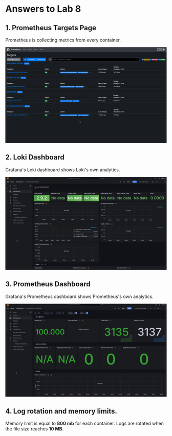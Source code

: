 # Answers to Lab 8

## 1. Prometheus Targets Page

Prometheus is collecting metrics from every container.

![prometheus_targets.png](imgs/prometheus_targets.png)

## 2. Loki Dashboard

Grafana's Loki dashboard shows Loki's own analytics.

![loki_dashboard.png](imgs/loki_dashboard.png)

## 3. Prometheus Dashboard

Grafana's Prometheus dashboard shows Prometheus's own analytics.

![prometheus_dashboard.png](imgs/prometheus_dashboard.png)

## 4. Log rotation and memory limits.

Memory limit is equal to **800 mb** for each container.
Logs are rotated when the file size reaches **10 MB.**